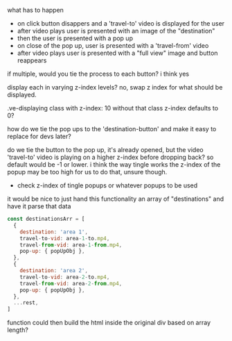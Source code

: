 what has to happen

- on click button disappers and a 'travel-to' video is displayed for the user
- after video plays user is presented with an image of the "destination"
- then the user is presented with a pop up
- on close of the pop up, user is presented with a 'travel-from' video
- after video plays user is presented with a "full view" image and button reappears

if multiple, would you tie the process to each button? i think yes

display each in varying z-index levels? no, swap z index for what should be displayed. 

.ve-displaying class with z-index: 10 without that class z-index defaults to 0?

how do we tie the pop ups to the 'destination-button' and make it easy to replace for devs later?

do we tie the button to the pop up, it's already opened, but the video 'travel-to' video is playing on a higher z-index before dropping back? so default would be -1 or lower. i think the way tingle works the z-index of the popup may be too high for us to do that, unsure though.

- check z-index of tingle popups or whatever popups to be used

it would be nice to just hand this functionality an array of "destinations" and have it parse that data

```javascript
const destinationsArr = [
  {
    destination: 'area 1',
    travel-to-vid: area-1-to.mp4,
    travel-from-vid: area-1-from.mp4,
    pop-up: { popUpObj },
  },
  {
    destination: 'area 2',
    travel-to-vid: area-2-to.mp4,
    travel-from-vid: area-2-from.mp4,
    pop-up: { popUpObj },
  },
  ...rest,
]
```

function could then build the html inside the original div based on array length?